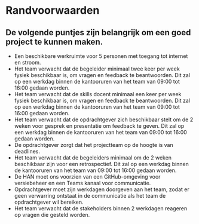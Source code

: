 # Randvoorwaarden
## De volgende puntjes zijn belangrijk om een goed project te kunnen maken.
   - Een beschikbare werkruimte voor 5 personen met toegang tot internet en stroom.
   - Het team verwacht dat de begeleider minimaal twee keer per week fysiek beschikbaar is, om vragen en feedback te beantwoorden. Dit zal op een werkdag binnen de kantooruren van het team van 09:00 tot 16:00 gedaan worden.
   - Het team verwacht dat de skills docent minimaal een keer per week fysiek beschikbaar is, om vragen en feedback te beantwoorden. Dit zal op een werkdag binnen de kantooruren van het team van 09:00 tot 16:00 gedaan worden.
   - Het team verwacht dat de opdrachtgever zich beschikbaar stelt om de 2 weken voor gesprek en presentatie om feedback te geven. Dit zal op een werkdag binnen de kantooruren van het team van 09:00 tot 16:00 gedaan worden.
   - De opdrachtgever zorgt dat het projectteam op de hoogte is van deadlines.
   - Het team verwacht dat de begeleiders minimaal om de 2 weken beschikbaar zijn voor een retrospectief. Dit zal op een werkdag binnen de kantooruren van het team van 09:00 tot 16:00 gedaan worden.
   - De HAN moet ons voorzien van een GitHub-omgeving voor versiebeheer en een Teams kanaal voor communicatie.
   - Opdrachtgever moet zijn werkdagen doorgeven aan het team, zodat er geen verwarring ontstaat in de communicatie als het team de opdrachtgever wil bereiken.
   - Het team verwacht dat de stakeholders binnen 2 werkdagen reageren op vragen die gesteld worden.